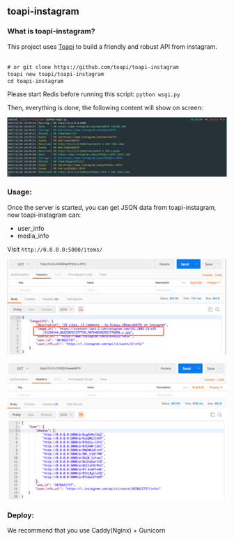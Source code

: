 ## toapi-instagram

### What is toapi-instagram?

This project uses [Toapi](https://github.com/gaojiuli/toapi) to build a friendly and robust API from instagram.


``` shell

# or git clone https://github.com/toapi/toapi-instagram
toapi new toapi/toapi-instagram
cd toapi-instagram

```

Please start Redis before running this script: `python wsgi.py`

Then, everything is done, the following content will show on screen:

![RUN](./docs/00.png)

### Usage:

Once the server is started, you can get JSON data from toapi-instagram, now toapi-instagram can:

- user_info
- media_info

Visit `http://0.0.0.0:5000/items/`

![RUN](./docs/01.png)

![RUN](./docs/02.png)

### Deploy:

We recommend that you use Caddy(Nginx) + Gunicorn
